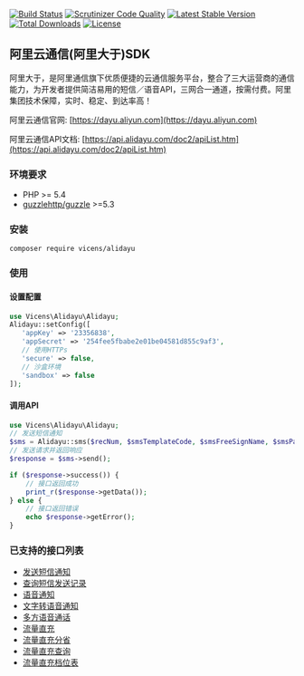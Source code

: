 
[![Build Status](https://scrutinizer-ci.com/g/vicens/alidayu/badges/build.png?b=master)](https://scrutinizer-ci.com/g/vicens/alidayu/build-status/master)
[![Scrutinizer Code Quality](https://scrutinizer-ci.com/g/vicens/alidayu/badges/quality-score.png?b=master)](https://scrutinizer-ci.com/g/vicens/alidayu/?branch=master)
[![Latest Stable Version](https://poser.pugx.org/vicens/alidayu/v/stable)](https://packagist.org/packages/vicens/alidayu)
[![Total Downloads](https://poser.pugx.org/vicens/alidayu/downloads)](https://packagist.org/packages/vicens/alidayu)
[![License](https://poser.pugx.org/vicens/alidayu/license)](https://packagist.org/packages/vicens/alidayu)


## 阿里云通信(阿里大于)SDK
阿里大于，是阿里通信旗下优质便捷的云通信服务平台，整合了三大运营商的通信能力，为开发者提供简洁易用的短信／语音API，三网合一通道，按需付费。阿里集团技术保障，实时、稳定、到达率高！

阿里云通信官网: [https://dayu.aliyun.com](https://dayu.aliyun.com)

阿里云通信API文档: [https://api.alidayu.com/doc2/apiList.htm](https://api.alidayu.com/doc2/apiList.htm)


### 环境要求
 - PHP >= 5.4
 - [guzzlehttp/guzzle](https://github.com/guzzle/guzzle) >=5.3
 
 ### 安装
 
 ```shell
composer require vicens/alidayu
```

### 使用

#### 设置配置

```php
use Vicens\Alidayu\Alidayu;
Alidayu::setConfig([
   'appKey' => '23356838',
   'appSecret' => '254fee5fbabe2e01be04581d855c9af3',
   // 使用HTTPs
   'secure' => false,
   // 沙盒环境
   'sandbox' => false
]);
```

#### 调用API

```php
use Vicens\Alidayu\Alidayu;
// 发送短信通知
$sms = Alidayu::sms($recNum, $smsTemplateCode, $smsFreeSignName, $smsParam, $extend);
// 发送请求并返回响应
$response = $sms->send();

if ($response->success()) {
    // 接口返回成功
    print_r($response->getData());
} else {
    // 接口返回错误
    echo $response->getError();
}


```


### 已支持的接口列表

 - [发送短信通知](https://github.com/vicens/alidayu/blob/master/src/Request/Sms.php)
 - [查询短信发送记录](https://github.com/vicens/alidayu/blob/master/src/Request/SmsQuery.php)
 - [语音通知](https://github.com/vicens/alidayu/blob/master/src/Request/SingleCall.php)
 - [文字转语音通知](https://github.com/vicens/alidayu/blob/master/src/Request/TtsSingleCall.php)
 - [多方语音通话](https://github.com/vicens/alidayu/blob/master/src/Request/DoubleCall.php)
 - [流量直充](https://github.com/vicens/alidayu/blob/master/src/Request/FlowCharge.php)
 - [流量直充分省](https://github.com/vicens/alidayu/blob/master/src/Request/FlowChargeProvince.php)
 - [流量直充查询](https://github.com/vicens/alidayu/blob/master/src/Request/FlowQuery.php)
 - [流量直充档位表](https://github.com/vicens/alidayu/blob/master/src/Request/FlowGrade.php)
 

